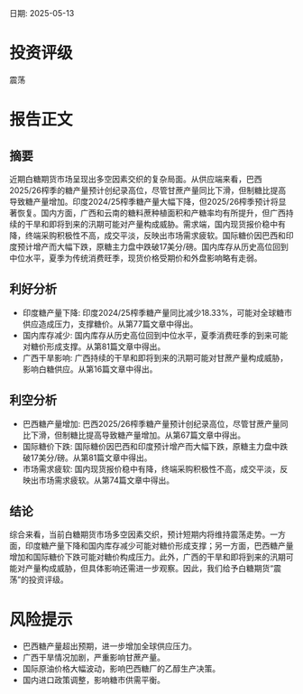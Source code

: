 
日期: 2025-05-13

# 投资评级

震荡

# 报告正文

## 摘要

近期白糖期货市场呈现出多空因素交织的复杂局面。从供应端来看，巴西2025/26榨季的糖产量预计创纪录高位，尽管甘蔗产量同比下滑，但制糖比提高导致糖产量增加。印度2024/25榨季糖产量大幅下降，但2025/26榨季预计将显著恢复。国内方面，广西和云南的糖料蔗种植面积和产糖率均有所提升，但广西持续的干旱和即将到来的汛期可能对产量构成威胁。需求端，国内现货报价稳中有降，终端采购积极性不高，成交平淡，反映出市场需求疲软。国际糖价因巴西和印度预计增产而大幅下跌，原糖主力盘中跌破17美分/磅。国内库存从历史高位回到中位水平，夏季为传统消费旺季，现货价格受期价和外盘影响略有走弱。

## 利好分析

* 印度糖产量下降: 印度2024/25榨季糖产量同比减少18.33%，可能对全球糖市供应造成压力，支撑糖价。从第77篇文章中得出。
* 国内库存减少: 国内库存从历史高位回到中位水平，夏季消费旺季的到来可能对糖价形成支撑。从第81篇文章中得出。
* 广西干旱影响: 广西持续的干旱和即将到来的汛期可能对甘蔗产量构成威胁，影响白糖供应。从第16篇文章中得出。

## 利空分析

* 巴西糖产量增加: 巴西2025/26榨季糖产量预计创纪录高位，尽管甘蔗产量同比下滑，但制糖比提高导致糖产量增加。从第67篇文章中得出。
* 国际糖价下跌: 国际糖价因巴西和印度预计增产而大幅下跌，原糖主力盘中跌破17美分/磅。从第81篇文章中得出。
* 市场需求疲软: 国内现货报价稳中有降，终端采购积极性不高，成交平淡，反映出市场需求疲软。从第74篇文章中得出。

## 结论

综合来看，当前白糖期货市场多空因素交织，预计短期内将维持震荡走势。一方面，印度糖产量下降和国内库存减少可能对糖价形成支撑；另一方面，巴西糖产量增加和国际糖价下跌可能对糖价构成压力。此外，广西的干旱和即将到来的汛期可能对产量构成威胁，但具体影响还需进一步观察。因此，我们给予白糖期货“震荡”的投资评级。

# 风险提示

* 巴西糖产量超出预期，进一步增加全球供应压力。
* 广西干旱情况加剧，严重影响甘蔗产量。
* 国际原油价格大幅波动，影响巴西糖厂的乙醇生产决策。
* 国内进口政策调整，影响糖市供需平衡。
